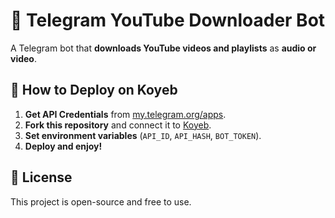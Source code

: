 # 🎥 Telegram YouTube Downloader Bot

A Telegram bot that **downloads YouTube videos and playlists** as **audio or video**.

## 🚀 How to Deploy on Koyeb

1. **Get API Credentials** from [my.telegram.org/apps](https://my.telegram.org/apps).
2. **Fork this repository** and connect it to [Koyeb](https://www.koyeb.com/).
3. **Set environment variables** (`API_ID`, `API_HASH`, `BOT_TOKEN`).
4. **Deploy and enjoy!**

## 📜 License  
This project is open-source and free to use.
